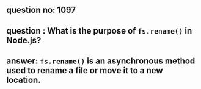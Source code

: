 
      
## question no: 1097

## question : What is the purpose of `fs.rename()` in Node.js?

## answer: `fs.rename()` is an asynchronous method used to rename a file or move it to a new location.
      